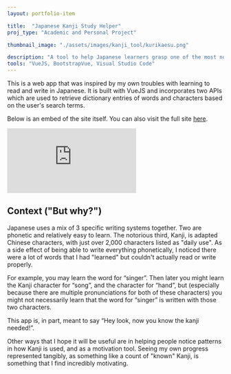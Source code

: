 ```yaml
---
layout: portfolio-item

title:  "Japanese Kanji Study Helper"
proj_type: "Academic and Personal Project"

thumbnail_image: "./assets/images/kanji_tool/kurikaesu.png"

description: "A tool to help Japanese learners grasp one of the most notorious writing systems" 
tools: "VueJS, BootstrapVue, Visual Studio Code"
---
```



This is a web app that was inspired by my own troubles with learning to read and write in Japanese. It is built with VueJS and incorporates two APIs which are used to retrieve dictionary entries of words and characters based on the user's search terms.


Below is an embed of the site itself. You can also visit the full site [here]({{site.external_links.kanji_helper}}). 
<!--more-->

<embed class="site-embed" src="https://people.rit.edu/msa4295/kanji/dist/" type="">


## Context ("But why?")

Japanese uses a mix of 3 specific writing systems together. Two are phonetic and relatively easy to learn. The notorious third, Kanji, is adapted Chinese characters, with just over 2,000 characters listed as "daily use". As a side effect of being able to write everything phonetically, I noticed there were a lot of words that I had "learned" but couldn't actually read or write properly.

For example, you may learn the word for “singer”. Then later you might learn the Kanji character for “song”, and the character for “hand”, but (especially because there are multiple pronunciations for both of these characters) you might not necessarily learn that the word for “singer” is written with those two characters.

This app is, in part, meant to say “Hey look, now you know the kanji needed!”.

Other ways that I hope it will be useful are in helping people notice patterns in how Kanji is used, and as a motivation tool. Seeing my own progress represented tangibly, as something like a count of "known" Kanji, is something that I find incredibly motivating.
